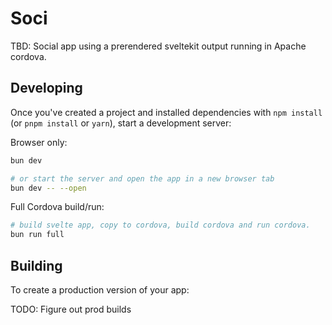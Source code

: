 # Soci

TBD: Social app using a prerendered sveltekit output running in Apache cordova.

## Developing

Once you've created a project and installed dependencies with `npm install` (or `pnpm install` or `yarn`), start a development server:

Browser only:

```bash
bun dev

# or start the server and open the app in a new browser tab
bun dev -- --open
```

Full Cordova build/run:

```bash
# build svelte app, copy to cordova, build cordova and run cordova.
bun run full
```

## Building

To create a production version of your app:

TODO: Figure out prod builds
